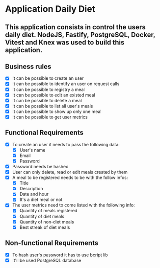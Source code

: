 # Application Daily Diet

## This application consists in control the users daily diet. NodeJS, Fastify, PostgreSQL, Docker, Vitest and Knex was used to build this application.

## Business rules

- [x] It can be possible to create an user
- [x] It can be possible to identify an user on request calls
- [x] It can be possible to registry a meal
- [x] It can be possible to edit an existed meal
- [x] It can be possible to delete a meal
- [x] It can be possible to list all user's meals
- [x] It can be possible to show up only one meal
- [x] It can be possible to get user metrics

## Functional Requirements

- [x] To create an user it needs to pass the following data:
  - [x] User's name
  - [x] Email
  - [x] Password
- [x] Password needs be hashed
- [x] User can only delete, read or edit meals created by them
- [x] A meal to be registered needs to be with the follow infos:
  - [x] Title
  - [x] Description
  - [x] Date and hour
  - [x] It's a diet meal or not
- [x] The user metrics need to come listed with the following info:
  - [x] Quantity of meals registered
  - [x] Quantity of diet meals
  - [x] Quantity of non-diet meals
  - [x] Best streak of diet meals

## Non-functional Requirements

- [x] To hash user's password it has to use bcript lib
- [x] It'll be used PostgreSQL database
